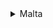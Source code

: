 <details>
<summary>Malta</summary>

| Progects | Services       | CI/CD     | Dockerfile |
| ---------| -----------    |-----------|----------- |
|  Core    | backend| [malta/core-backend-ci.yml](https://git.wldev.app/gitlabci/ci-cd/-/blob/master/malta/core-backend-ci.yml)  | [ci-cd/malta/dockerfile/backend/Dockerfile](https://git.wldev.app/gitlabci/ci-cd/-/tree/master/malta/dockerfile/backend) |
|Kyrrex Bridge Service| acm |           |            |
|                     | connector| [malta/kyrrex-bridge-service-ci.yml](https://git.wldev.app/gitlabci/ci-cd/-/blob/master/malta/kyrrex-bridge-service-ci.yml) | [ci-cd/malta/dockerfile/kyrrex-bridge-service/Dockerfile] (https://git.wldev.app/gitlabci/ci-cd/-/tree/master/malta/dockerfile/kyrrex-bridge-service) |


</details>
